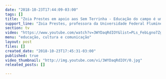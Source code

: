 ```yaml
---
date: "2018-10-23T17:44:09-03:00"
tags: []
title: "Zoia Prestes em apoio aos Sem Terrinha - Educação do campo é um direito!"
support_line: "Zoia Prestes, professora da Universidade Federal Fluminense (UFF) e filha de Luís Carlos Prestes manifesta seu apoio aos Sem Terrinha."
section: tv
video: "https://www.youtube.com/watch?v=3WYDaqRdIOY&list=PLs_FebLgno7ZgU2QfdlaZfBwCEARt39Wn&index=2&t=0s"
menu: "educação, cultura e comunicação"
layout: post
files: []
created_date: "2018-10-23T17:45:31-03:00"
published: true
video_thumbnail: "http://img.youtube.com/vi/3WYDaqRdIOY/0.jpg"
releated_posts: []

---
```


